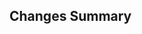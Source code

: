 <!--
  Summary
-->

<!--
  Background and motivation for the changes
-->

## Changes Summary

<!--
  Mention _all_ changes that are included in the PR
-->
